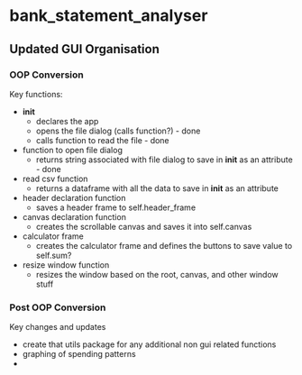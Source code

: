 # bank_statement_analyser

## Updated GUI Organisation
### OOP Conversion
Key functions:
- __init__
    - declares the app
    - opens the file dialog (calls function?) - done
    - calls function to read the file - done
- function to open file dialog
    - returns string associated with file dialog to save in __init__ as an attribute - done
- read csv function
    - returns a dataframe with all the data to save in __init__ as an attribute
- header declaration function
    - saves a header frame to self.header_frame
- canvas declaration function
    - creates the scrollable canvas and saves it into self.canvas
- calculator frame
    - creates the calculator frame and defines the buttons to save value to self.sum?
- resize window function
    - resizes the window based on the root, canvas, and other window stuff


### Post OOP Conversion
Key changes and updates
- create that utils package for any additional non gui related functions
- graphing of spending patterns
- 